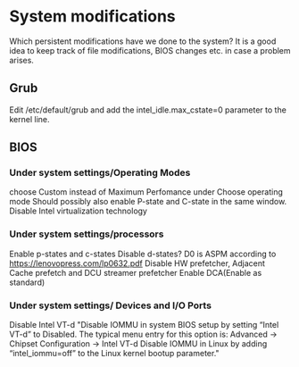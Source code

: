 # System modifications
Which persistent modifications have we done to the system? It is a good idea to keep track of file modifications, BIOS changes etc. in case a problem arises.

## Grub
Edit /etc/default/grub and add the intel_idle.max_cstate=0 parameter to the kernel
line.

## BIOS

### **Under system settings/Operating Modes**

choose Custom instead of Maximum Perfomance under Choose operating mode
Should possibly also enable P-state and C-state in the same window.
Disable Intel virtualization technology

### **Under system settings/processors**
Enable p-states and c-states
Disable d-states? D0 is ASPM according to https://lenovopress.com/lp0632.pdf
Disable HW prefetcher, Adjacent Cache prefetch and DCU streamer prefetcher
Enable DCA(Enable as standard)


### **Under system settings/ Devices and I/O Ports**
Disable Intel VT-d
"Disable IOMMU in system BIOS setup by setting “Intel VT-d” to Disabled.  The typical menu entry for this option is:
Advanced -> Chipset Configuration -> Intel VT-d
Disable IOMMU in Linux by adding “intel_iommu=off” to the Linux kernel bootup parameter."
